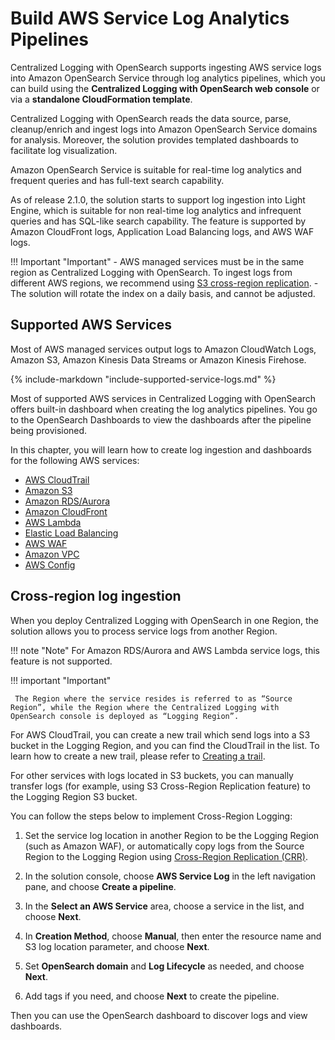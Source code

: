 # Build AWS Service Log Analytics Pipelines

Centralized Logging with OpenSearch supports ingesting AWS service logs into Amazon OpenSearch Service through log analytics pipelines, which you can build using the **Centralized Logging with OpenSearch web console** or via a **standalone CloudFormation template**. 

Centralized Logging with OpenSearch reads the data source, parse, cleanup/enrich and ingest logs into Amazon OpenSearch Service domains for analysis. Moreover, the solution provides templated dashboards to facilitate log visualization.

Amazon OpenSearch Service is suitable for real-time log analytics and frequent queries and has full-text search capability.

As of release 2.1.0, the solution starts to support log ingestion into Light Engine, which is suitable for non real-time log analytics and infrequent queries and has SQL-like search capability. The feature is supported by Amazon CloudFront logs, Application Load Balancing logs, and AWS WAF logs.

!!! Important "Important"
    - AWS managed services must be in the same region as Centralized Logging with OpenSearch. To ingest logs from different AWS regions, we recommend using [S3 cross-region replication](https://docs.aws.amazon.com/AmazonS3/latest/userguide/replication.html#crr-scenario).
    - The solution will rotate the index on a daily basis, and cannot be adjusted.
 
## Supported AWS Services

Most of AWS managed services output logs to Amazon CloudWatch Logs, Amazon S3, Amazon Kinesis Data Streams or Amazon Kinesis Firehose. 

{%
include-markdown "include-supported-service-logs.md"
%}

Most of supported AWS services in Centralized Logging with OpenSearch offers built-in dashboard when creating the log analytics pipelines. You go to the OpenSearch Dashboards to view the dashboards after the pipeline being provisioned.

In this chapter, you will learn how to create log ingestion and dashboards for the following AWS services:

- [AWS CloudTrail](cloudtrail.md)
- [Amazon S3](s3.md)
- [Amazon RDS/Aurora](rds.md)
- [Amazon CloudFront](cloudfront.md)
- [AWS Lambda](lambda.md)
- [Elastic Load Balancing](elb.md)
- [AWS WAF](waf.md)
- [Amazon VPC](vpc.md)
- [AWS Config](config.md)

## Cross-region log ingestion

When you deploy Centralized Logging with OpenSearch in one Region, the solution allows you to process service logs from another Region.

!!! note "Note"
    For Amazon RDS/Aurora and AWS Lambda service logs, this feature is not supported.

!!! important "Important"

     The Region where the service resides is referred to as “Source Region”, while the Region where the Centralized Logging with OpenSearch console is deployed as “Logging Region”.

For AWS CloudTrail, you can create a new trail which send logs into a S3 bucket in the Logging Region, and you can find the CloudTrail in the list. To learn how to create a new trail, please refer to [Creating a trail][cloudtrail]. 

For other services with logs located in S3 buckets, you can manually transfer logs (for example, using S3 Cross-Region Replication feature) to the Logging Region S3 bucket.

You can follow the steps below to implement Cross-Region Logging:

1. Set the service log location in another Region to be the Logging Region (such as Amazon WAF), or automatically copy logs from the Source Region to the Logging Region using [Cross-Region Replication (CRR)][crr].

2. In the solution console, choose **AWS Service Log** in the left navigation pane, and choose **Create a pipeline**.

3. In the **Select an AWS Service** area, choose a service in the list, and choose **Next**.

4. In **Creation Method**, choose **Manual**, then enter the resource name and S3 log location parameter, and choose **Next**.

5. Set **OpenSearch domain** and **Log Lifecycle** as needed, and choose **Next**.

6. Add tags if you need, and choose **Next** to create the pipeline.

Then you can use the OpenSearch dashboard to discover logs and view dashboards.

[cloudtrail]: https://docs.aws.amazon.com/awscloudtrail/latest/userguide/cloudtrail-create-a-trail-using-the-console-first-time.html?icmpid=docs_console_unmapped
[crr]: https://docs.aws.amazon.com/AmazonS3/latest/userguide/replication-how-setup.html

